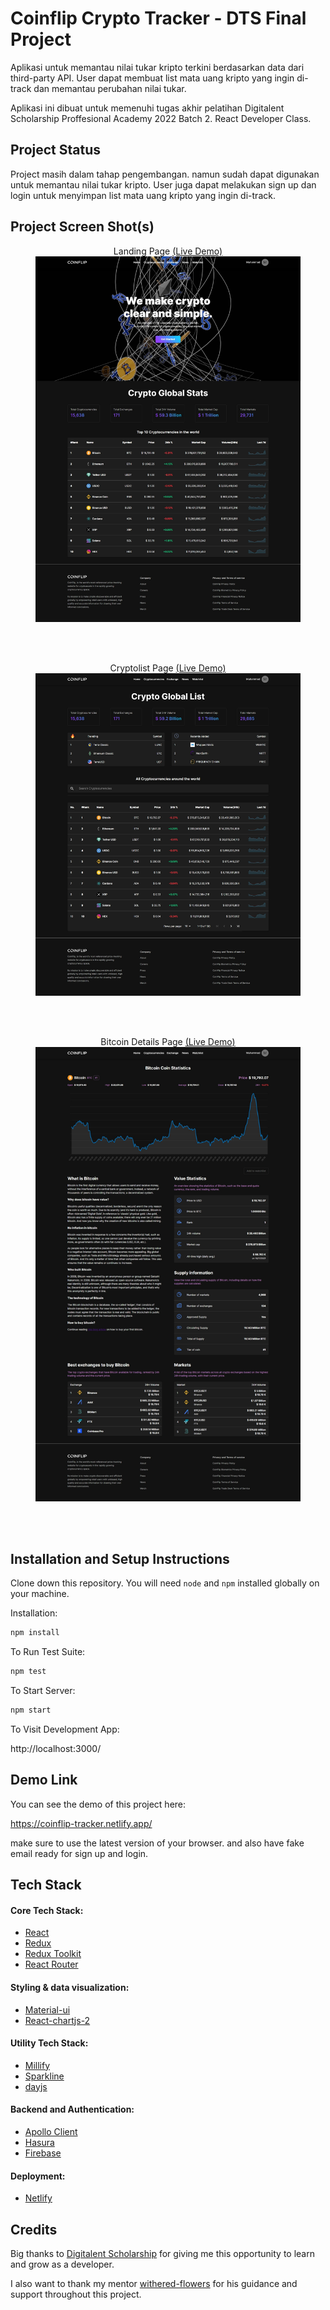 # Coinflip Crypto Tracker - DTS Final Project

Aplikasi untuk memantau nilai tukar kripto terkini berdasarkan data dari third-party API. User dapat membuat list mata uang kripto yang ingin di-track dan memantau perubahan nilai tukar. 

Aplikasi ini dibuat untuk memenuhi tugas akhir pelatihan Digitalent Scholarship Proffesional Academy 2022 Batch 2. React Developer Class.

## Project Status

Project masih dalam tahap pengembangan. namun sudah dapat digunakan untuk memantau nilai tukar kripto. User juga dapat melakukan sign up dan login untuk menyimpan list mata uang kripto yang ingin di-track.

## Project Screen Shot(s)

<div align="center">

<figure>
  <figcaption>
  Landing Page 
  <a href="https://coinflip-tracker.netlify.app/">(Live Demo)</a>
  </figcaption>

  <img src="./docs/app-screenshot-1.jpeg" alt="CoinFlip Landing Page Screenshot"/>
</figure>

<br/>
<br/>

<figure>
  <figcaption>
  Cryptolist Page
  <a href="https://coinflip-tracker.netlify.app/cryptocurrencies/">(Live Demo)</a>
  </figcaption>

  <img src="./docs/app-screenshot-2.jpeg" alt="CoinFlip Cyptolist Page Screenshot"/>
</figure>

<br/>
<br/>

<figure>
  <figcaption>
  Bitcoin Details Page
  <a href="https://coinflip-tracker.netlify.app/cryptocurrencies/details/Qwsogvtv82FCd">(Live Demo)</a>
  </figcaption>

  <img src="./docs/app-screenshot-3.jpeg" alt="CoinFlip Bitcoin Details Page Screenshot"/>
</figure>

</div>

<br/>
<br/>

## Installation and Setup Instructions 

Clone down this repository. You will need `node` and `npm` installed globally on your machine.  

Installation:

```bash
npm install
```  

To Run Test Suite:  

```bash
npm test
```  

To Start Server:

```bash
npm start
```  

To Visit Development App:

http://localhost:3000/

## Demo Link

You can see the demo of this project here:

https://coinflip-tracker.netlify.app/

make sure to use the latest version of your browser. and also have fake email ready for sign up and login.

## Tech Stack

#### Core Tech Stack:
- [React](https://reactjs.org/)
- [Redux](https://redux.js.org/)
- [Redux Toolkit](https://redux-toolkit.js.org/)
- [React Router](https://reactrouter.com/)

#### Styling & data visualization:
- [Material-ui](https://material-ui.com/)
- [React-chartjs-2](https://react-chartjs-2.js.org/)

#### Utility Tech Stack:
- [Millify](https://www.npmjs.com/package/millify)
- [Sparkline](https://www.npmjs.com/package/react-sparklines)
- [dayjs](https://day.js.org/)


#### Backend and Authentication:
- [Apollo Client](https://www.apollographql.com/docs/react/)
- [Hasura](https://hasura.io/)
- [Firebase](https://firebase.google.com/)

#### Deployment:
- [Netlify](https://www.netlify.com/)

## Credits

Big thanks to [Digitalent Scholarship](https://digitalent.kominfo.go.id/) for giving me this opportunity to learn and grow as a developer.

I also want to thank my mentor [withered-flowers](https://github.com/withered-flowers) for his guidance and support throughout this project.